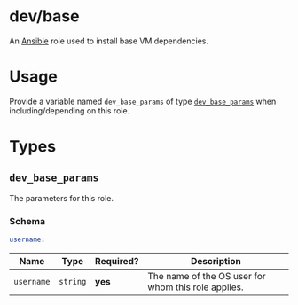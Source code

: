 # dev/base

An [Ansible](https://www.ansible.com) role used to install base VM dependencies.

# Usage

Provide a variable named `dev_base_params` of type [`dev_base_params`](#dev_base_params) when including/depending on
this role.

# Types

## `dev_base_params`

The parameters for this role.

### Schema

```yaml
username:
```

| Name       | Type     | Required? | Description                                         |
|------------|----------|-----------|-----------------------------------------------------|
| `username` | `string` | **yes**   | The name of the OS user for whom this role applies. |
